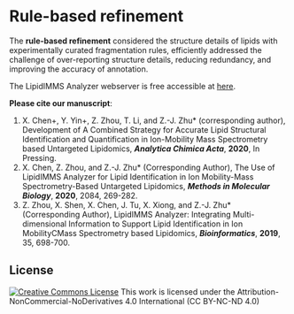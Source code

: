 # Rule-based refinement

The **rule-based refinement** considered the structure details of lipids with experimentally curated fragmentation rules, efficiently addressed the challenge of over-reporting structure details, reducing redundancy, and improving the accuracy of annotation.

The LipidIMMS Analyzer webserver is free accessible at [here](http://imms.zhulab.cn/LipidIMMS/).

**Please cite our manuscript**: 
1. X. Chen+, Y. Yin+, Z. Zhou, T. Li, and Z.-J. Zhu* (corresponding author), Development of A Combined Strategy for Accurate Lipid Structural Identification and Quantification in Ion-Mobility Mass Spectrometry based Untargeted Lipidomics, ***Analytica Chimica Acta***, **2020**, In Pressing.
2. X. Chen, Z. Zhou, and Z.-J. Zhu* (Corresponding Author), The Use of LipidIMMS Analyzer for Lipid Identification in Ion Mobility-Mass Spectrometry-Based Untargeted Lipidomics, ***Methods in Molecular Biology***, **2020**, 2084, 269-282.
3. Z. Zhou, X. Shen, X. Chen, J. Tu, X. Xiong, and Z.-J. Zhu* (Corresponding Author), LipidIMMS Analyzer: Integrating Multi-dimensional Information to Support Lipid Identification in Ion MobilityCMass Spectrometry based Lipidomics, ***Bioinformatics***, **2019**, 35, 698-700.

## License
<a rel="license" href="https://creativecommons.org/licenses/by-nc-nd/4.0/"><img alt="Creative Commons License" style="border-width:0" src="https://i.creativecommons.org/l/by-nc-nd/4.0/88x31.png" /></a> 
This work is licensed under the Attribution-NonCommercial-NoDerivatives 4.0 International (CC BY-NC-ND 4.0)
